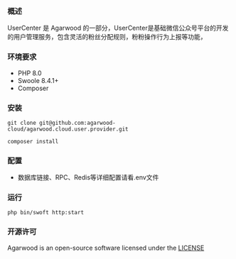 ### 概述

UserCenter 是 Agarwood 的一部分，UserCenter是基础微信公众号平台的开发的用户管理服务，包含灵活的粉丝分配规则，粉粉操作行为上报等功能，


### 环境要求

- PHP 8.0
- Swoole 8.4.1+
- Composer

### 安装

```shell
git clone git@github.com:agarwood-cloud/agarwood.cloud.user.provider.git

composer install
```

### 配置

- 数据库链接、RPC、Redis等详细配置请看.env文件

### 运行

```shell
php bin/swoft http:start
```

### 开源许可

Agarwood is an open-source software licensed under the [LICENSE](LICENSE)
